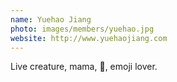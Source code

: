 ```yaml
---
name: Yuehao Jiang
photo: images/members/yuehao.jpg
website: http://www.yuehaojiang.com
---
```

Live creature, mama, 💖, emoji lover.
